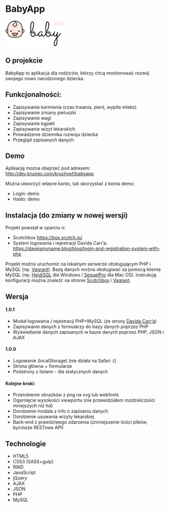 # BabyApp
![alt text](https://github.com/k-krusiec/babyapp/blob/develop/img/babyapp-logo-180x80.png "BabyApp Logo")

## O projekcie
BabyApp to aplikacja dla rodziców, którzy chcą monitorować rozwój swojego nowo narodzonego dziecka.

## Funkcjonalności:
* Zapisywanie karmienia (czas trwania, pierś, wypite mleko)
* Zapisywanie zmiany pieluszki
* Zapisywanie wagi
* Zapisywanie kąpieli
* Zapisywanie wizyt lekarskich
* Prowadzenie dziennika rozwoju dziecka
* Przegląd zapisanych danych

## Demo
Aplikację można obejrzeć pod adresem: <http://dev.krusiec.com/kruchypf/babyapp>

Można utworzyć własne konto, lub skorzystać z konta demo:
* Login: demo
* Hasło: demo

## Instalacja (do zmiany w nowej wersji)
Projekt powstał w oparciu o:
* Scotchbox <https://box.scotch.io/>
* System logowania i rejestracji Davida Carr’a: <https://daveismyname.blog/blog/login-and-registration-system-with-php>

Projekt można uruchomić na lokalnym serwerze obsługującym PHP i MySQL (np. [Vagrant](https://www.vagrantup.com)). Bazę danych można obsługiwać za pomocą klienta MySQL (np. [HeidiSQL](http://www.heidisql.com) dla Windows / [SequelPro](http://www.sequelpro.com) dla Mac OS). instrukcję konfiguracji można znaleźć na stronie [Scotchbox](https://box.scotch.io) i [Vagrant](https://www.vagrantup.com).

## Wersja
#### 1.0.1
* Moduł logowania / rejestracji PHP+MySQL (ze strony [Davida Carr’a](https://daveismyname.blog/blog/login-and-registration-system-with-php))
* Zapisywanie danych z formularzy do bazy danych poprzez PHP
* Wyświetlanie danych zapisanych w bazie danych poprzez PHP, JSON i AJAX

#### 1.0.0
* Logowanie (localStorage) (nie działa na Safari :()
* Strona główna + formularze
* Podstrony z listami - dla statycznych danych

#### Kolejne kroki:
* Przerobienie obrazków z png na svg lub webfonts
* Ogarnięcie wysokości viewportu (nie przewidziałem rozdzielczości mniejszych niż hd)
* Dorobienie modala z info o zapisaniu danych
* Dorobienie usuwania wizyty lekarskiej
* Back-end z prawdziwego zdarzenia (zmniejszenie ilości plików, byćmoże RESTowe API)

## Technologie
* HTML5
* CSS3 (SASS+gulp)
* RWD
* JavaScript
* jQuery
* AJAX
* JSON
* PHP
* MySQL
